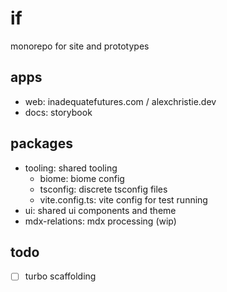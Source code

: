 # if

monorepo for site and prototypes

## apps

- web: inadequatefutures.com / alexchristie.dev
- docs: storybook

## packages

- tooling: shared tooling
    - biome: biome config
    - tsconfig: discrete tsconfig files
    - vite.config.ts: vite config for test running
- ui: shared ui components and theme
- mdx-relations: mdx processing (wip)

## todo

- [ ] turbo scaffolding
